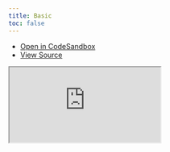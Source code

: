 ```yaml
---
title: Basic
toc: false
---
```


- [Open in CodeSandbox](https://codesandbox.io/s/github/tanstack/router/tree/main/examples/basic)
- [View Source](https://github.com/tanstack/router/tree/main/examples/basic)

<iframe
  src="https://codesandbox.io/embed/github/tanstack/router/tree/main/examples/basic?autoresize=1&fontsize=14&theme=dark"
  title="tanstack/router: simple"
  sandbox="allow-forms allow-modals allow-popups allow-presentation allow-same-origin allow-scripts"
  style={{
    width: '100%',
    height: '80vh',
    border: '0',
    borderRadius: 8,
    overflow: 'hidden',
    position: 'static',
    zIndex: 0,
  }}
></iframe>
